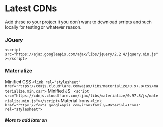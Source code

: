 # Latest CDNs

Add these to your project if you don’t want to download scripts and such locally for testing or whatever reason.

### JQuery
`<script src="https://ajax.googleapis.com/ajax/libs/jquery/2.2.4/jquery.min.js"></script>`


### Materialize
Minified CSS `<link rel="stylesheet" href="https://cdnjs.cloudflare.com/ajax/libs/materialize/0.97.8/css/materialize.min.css">`
Minified JS ` <script src="https://cdnjs.cloudflare.com/ajax/libs/materialize/0.97.8/js/materialize.min.js"></script>`
Material Icons `<link href="https://fonts.googleapis.com/icon?family=Material+Icons" rel="stylesheet">`


##### More to add later on